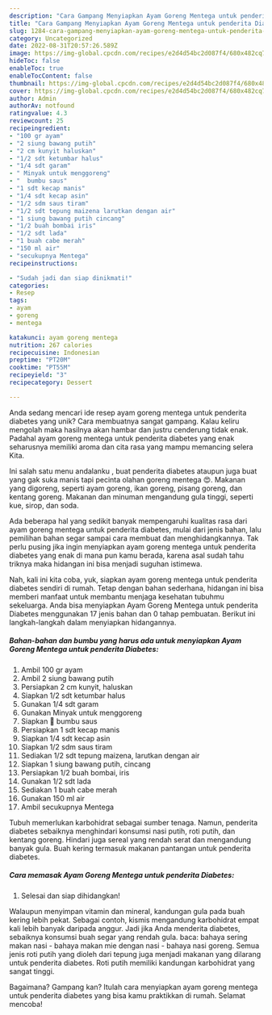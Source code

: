 ```yaml
---
description: "Cara Gampang Menyiapkan Ayam Goreng Mentega untuk penderita Diabetes yang Lezat Sekali"
title: "Cara Gampang Menyiapkan Ayam Goreng Mentega untuk penderita Diabetes yang Lezat Sekali"
slug: 1284-cara-gampang-menyiapkan-ayam-goreng-mentega-untuk-penderita-diabetes-yang-lezat-sekali
category: Uncategorized
date: 2022-08-31T20:57:26.589Z
image: https://img-global.cpcdn.com/recipes/e2d4d54bc2d087f4/680x482cq70/ayam-goreng-mentega-untuk-penderita-diabetes-foto-resep-utama.jpg
hideToc: false
enableToc: true
enableTocContent: false
thumbnail: https://img-global.cpcdn.com/recipes/e2d4d54bc2d087f4/680x482cq70/ayam-goreng-mentega-untuk-penderita-diabetes-foto-resep-utama.jpg
cover: https://img-global.cpcdn.com/recipes/e2d4d54bc2d087f4/680x482cq70/ayam-goreng-mentega-untuk-penderita-diabetes-foto-resep-utama.jpg
author: Admin
authorAv: notfound
ratingvalue: 4.3
reviewcount: 25
recipeingredient:
- "100 gr ayam"
- "2 siung bawang putih"
- "2 cm kunyit haluskan"
- "1/2 sdt ketumbar halus"
- "1/4 sdt garam"
- " Minyak untuk menggoreng"
- "  bumbu saus"
- "1 sdt kecap manis"
- "1/4 sdt kecap asin"
- "1/2 sdm saus tiram"
- "1/2 sdt tepung maizena larutkan dengan air"
- "1 siung bawang putih cincang"
- "1/2 buah bombai iris"
- "1/2 sdt lada"
- "1 buah cabe merah"
- "150 ml air"
- "secukupnya Mentega"
recipeinstructions:

- "Sudah jadi dan siap dinikmati!"
categories:
- Resep
tags:
- ayam
- goreng
- mentega

katakunci: ayam goreng mentega 
nutrition: 267 calories
recipecuisine: Indonesian
preptime: "PT20M"
cooktime: "PT55M"
recipeyield: "3"
recipecategory: Dessert

---
```





Anda sedang mencari ide resep ayam goreng mentega untuk penderita diabetes yang unik? Cara membuatnya sangat gampang. Kalau keliru mengolah maka hasilnya akan hambar dan justru cenderung tidak enak. Padahal ayam goreng mentega untuk penderita diabetes yang enak seharusnya memiliki aroma dan cita rasa yang mampu memancing selera Kita.





Ini salah satu menu andalanku , buat penderita diabetes ataupun juga buat yang gak suka manis tapi pecinta olahan goreng mentega 😍. Makanan yang digoreng, seperti ayam goreng, ikan goreng, pisang goreng, dan kentang goreng. Makanan dan minuman mengandung gula tinggi, seperti kue, sirop, dan soda.

Ada beberapa hal yang sedikit banyak mempengaruhi kualitas rasa dari ayam goreng mentega untuk penderita diabetes, mulai dari jenis bahan, lalu pemilihan bahan segar sampai cara membuat dan menghidangkannya. Tak perlu pusing jika ingin menyiapkan ayam goreng mentega untuk penderita diabetes yang enak di mana pun kamu berada, karena asal sudah tahu triknya maka hidangan ini bisa menjadi suguhan istimewa.






Nah, kali ini kita coba, yuk, siapkan ayam goreng mentega untuk penderita diabetes sendiri di rumah. Tetap dengan bahan sederhana, hidangan ini bisa memberi manfaat untuk membantu menjaga kesehatan tubuhmu sekeluarga. Anda bisa menyiapkan Ayam Goreng Mentega untuk penderita Diabetes menggunakan 17 jenis bahan dan 0 tahap pembuatan. Berikut ini langkah-langkah dalam menyiapkan hidangannya.

<!--inarticleads1-->

##### Bahan-bahan dan bumbu yang harus ada untuk menyiapkan Ayam Goreng Mentega untuk penderita Diabetes:

1. Ambil 100 gr ayam
1. Ambil 2 siung bawang putih
1. Persiapkan 2 cm kunyit, haluskan
1. Siapkan 1/2 sdt ketumbar halus
1. Gunakan 1/4 sdt garam
1. Gunakan  Minyak untuk menggoreng
1. Siapkan  💚 bumbu saus
1. Persiapkan 1 sdt kecap manis
1. Siapkan 1/4 sdt kecap asin
1. Siapkan 1/2 sdm saus tiram
1. Sediakan 1/2 sdt tepung maizena, larutkan dengan air
1. Siapkan 1 siung bawang putih, cincang
1. Persiapkan 1/2 buah bombai, iris
1. Gunakan 1/2 sdt lada
1. Sediakan 1 buah cabe merah
1. Gunakan 150 ml air
1. Ambil secukupnya Mentega


Tubuh memerlukan karbohidrat sebagai sumber tenaga. Namun, penderita diabetes sebaiknya menghindari konsumsi nasi putih, roti putih, dan kentang goreng. Hindari juga sereal yang rendah serat dan mengandung banyak gula. Buah kering termasuk makanan pantangan untuk penderita diabetes. 

<!--inarticleads2-->

##### Cara memasak Ayam Goreng Mentega untuk penderita Diabetes:


1. Selesai dan siap dihidangkan!

Walaupun menyimpan vitamin dan mineral, kandungan gula pada buah kering lebih pekat. Sebagai contoh, kismis mengandung karbohidrat empat kali lebih banyak daripada anggur. Jadi jika Anda menderita diabetes, sebaiknya konsumsi buah segar yang rendah gula. baca: bahaya sering makan nasi - bahaya makan mie dengan nasi - bahaya nasi goreng. Semua jenis roti putih yang dioleh dari tepung juga menjadi makanan yang dilarang untuk penderita diabetes. Roti putih memiliki kandungan karbohidrat yang sangat tinggi. 

Bagaimana? Gampang kan? Itulah cara menyiapkan ayam goreng mentega untuk penderita diabetes yang bisa kamu praktikkan di rumah. Selamat mencoba!
